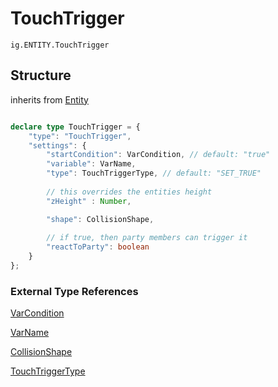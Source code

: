 # TouchTrigger
`ig.ENTITY.TouchTrigger`

## Structure
inherits from [Entity](/entities/base/entity.md)

```ts

declare type TouchTrigger = {
    "type": "TouchTrigger",
    "settings": {
        "startCondition": VarCondition, // default: "true"
        "variable": VarName,
        "type": TouchTriggerType, // default: "SET_TRUE"
        
        // this overrides the entities height
        "zHeight" : Number,

        "shape": CollisionShape,
        
        // if true, then party members can trigger it
        "reactToParty": boolean
    }
};

```

### External Type References

[VarCondition](/types/var-condition.md)

[VarName](/types/var-name.md)

[CollisionShape](/types/collision-shape.md)

[TouchTriggerType](/types/touch-trigger-type.md)